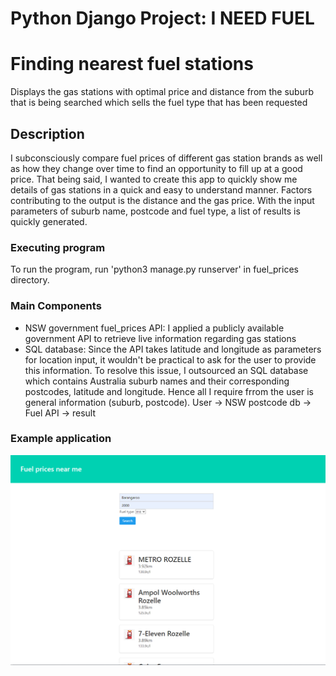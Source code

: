 # Python Django Project: I NEED FUEL
# Finding nearest fuel stations

Displays the gas stations with optimal price and distance from the suburb that is being searched which sells the fuel type that has been requested

## Description

I subconsciously compare fuel prices of different gas station brands as well as how they change over time to find an opportunity to fill up at a good price. That being said, I wanted to create this app to quickly show me details of gas stations in a quick and easy to understand manner. Factors contributing to the output is the distance and the gas price. With the input parameters of suburb name, postcode and fuel type, a list of results is quickly generated. 

### Executing program

To run the program, run 'python3 manage.py runserver' in fuel_prices directory.

### Main Components
 - NSW government fuel_prices API: I applied a publicly available government API to retrieve live information regarding gas stations
 - SQL database: Since the API takes latitude and longitude as parameters for location input, it wouldn't be practical to ask for the user 
   to provide this information. To resolve this issue, I outsourced an SQL database which contains Australia suburb names and their corresponding postcodes, latitude and longitude. Hence all I require frrom the user is general information (suburb, postcode). 
   User  -> NSW postcode db -> Fuel API -> result
   
### Example application
![](fuel_application.png)
